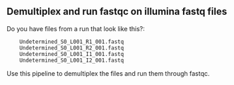 ## Demultiplex and run fastqc on illumina fastq files


Do you have files from a run that look like this?:


        Undetermined_S0_L001_R1_001.fastq
        Undetermined_S0_L001_R2_001.fastq
        Undetermined_S0_L001_I1_001.fastq
        Undetermined_S0_L001_I2_001.fastq

Use this pipeline to demultiplex the files and run them through fastqc. 